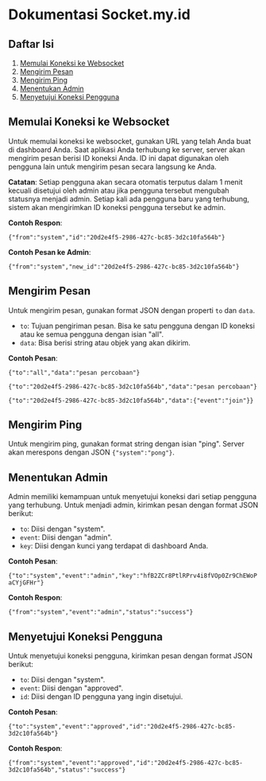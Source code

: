 # Dokumentasi Socket.my.id

## Daftar Isi
1. [Memulai Koneksi ke Websocket](#memulai-koneksi-ke-websocket)
2. [Mengirim Pesan](#mengirim-pesan)
3. [Mengirim Ping](#mengirim-ping)
4. [Menentukan Admin](#menentukan-admin)
5. [Menyetujui Koneksi Pengguna](#menyetujui-koneksi-pengguna)

## Memulai Koneksi ke Websocket
Untuk memulai koneksi ke websocket, gunakan URL yang telah Anda buat di dashboard Anda. Saat aplikasi Anda terhubung ke server, server akan mengirim pesan berisi ID koneksi Anda. ID ini dapat digunakan oleh pengguna lain untuk mengirim pesan secara langsung ke Anda.

**Catatan**: Setiap pengguna akan secara otomatis terputus dalam 1 menit kecuali disetujui oleh admin atau jika pengguna tersebut mengubah statusnya menjadi admin. Setiap kali ada pengguna baru yang terhubung, sistem akan mengirimkan ID koneksi pengguna tersebut ke admin.

**Contoh Respon**:

`{"from":"system","id":"20d2e4f5-2986-427c-bc85-3d2c10fa564b"}`

**Contoh Pesan ke Admin**:

`{"from":"system","new_id":"20d2e4f5-2986-427c-bc85-3d2c10fa564b"}`

## Mengirim Pesan
Untuk mengirim pesan, gunakan format JSON dengan properti `to` dan `data`.

- `to`: Tujuan pengiriman pesan. Bisa ke satu pengguna dengan ID koneksi atau ke semua pengguna dengan isian "all".
- `data`: Bisa berisi string atau objek yang akan dikirim.

**Contoh Pesan**:

`{"to":"all","data":"pesan percobaan"}`

`{"to":"20d2e4f5-2986-427c-bc85-3d2c10fa564b","data":"pesan percobaan"}`

`{"to":"20d2e4f5-2986-427c-bc85-3d2c10fa564b","data":{"event":"join"}}`

## Mengirim Ping
Untuk mengirim ping, gunakan format string dengan isian "ping". Server akan merespons dengan JSON `{"system":"pong"}`.

## Menentukan Admin
Admin memiliki kemampuan untuk menyetujui koneksi dari setiap pengguna yang terhubung. Untuk menjadi admin, kirimkan pesan dengan format JSON berikut:

- `to`: Diisi dengan "system".
- `event`: Diisi dengan "admin".
- `key`: Diisi dengan kunci yang terdapat di dashboard Anda.

**Contoh Pesan**:

`{"to":"system","event":"admin","key":"hfB2ZCr8PtlRPrv4i8fVOp0Zr9ChEWoPaCYjGFHr"}`

**Contoh Respon**:

`{"from":"system","event":"admin","status":"success"}`

## Menyetujui Koneksi Pengguna
Untuk menyetujui koneksi pengguna, kirimkan pesan dengan format JSON berikut:

- `to`: Diisi dengan "system".
- `event`: Diisi dengan "approved".
- `id`: Diisi dengan ID pengguna yang ingin disetujui.

**Contoh Pesan**:

`{"to":"system","event":"approved","id":"20d2e4f5-2986-427c-bc85-3d2c10fa564b"}`

**Contoh Respon**:

`{"from":"system","event":"approved","id":"20d2e4f5-2986-427c-bc85-3d2c10fa564b","status":"success"}`
